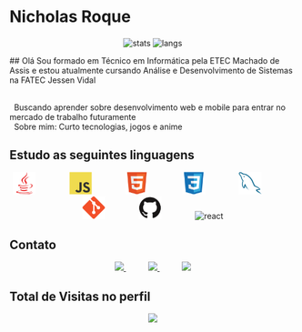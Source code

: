 # Nicholas Roque
<p align="center">
	<img align="center" src="https://github-readme-stats.vercel.app/api?username=NicholasRoque&theme=bear" alt="stats" height="145">
	<img align="center" src="https://github-readme-stats.vercel.app/api/top-langs/?username=NicholasRoque&layout=compact&theme=bear" alt="langs" height="145">
</p>
## Olá
Sou formado em Técnico em Informática pela ETEC Machado de Assis e estou atualmente cursando Análise e Desenvolvimento de Sistemas na FATEC Jessen Vidal

 <br/> &nbsp; Buscando aprender sobre desenvolvimento web e mobile para entrar no mercado de trabalho futuramente
 <br/> &nbsp; Sobre mim: Curto tecnologias, jogos e anime

## Estudo as seguintes linguagens
<p align="center">
    <img height="40" src="https://raw.githubusercontent.com/devicons/devicon/master/icons/java/java-plain.svg">
    &nbsp;&nbsp;&nbsp;&nbsp;&nbsp;&nbsp;&nbsp;&nbsp;&nbsp;&nbsp;&nbsp;&nbsp;&nbsp;
    <img height="40" src="https://raw.githubusercontent.com/devicons/devicon/master/icons/javascript/javascript-original.svg">
    &nbsp;&nbsp;&nbsp;&nbsp;&nbsp;&nbsp;&nbsp;&nbsp;&nbsp;&nbsp;&nbsp;&nbsp;&nbsp;
    <img height="40" src="https://raw.githubusercontent.com/devicons/devicon/master/icons/html5/html5-original.svg">
    &nbsp;&nbsp;&nbsp;&nbsp;&nbsp;&nbsp;&nbsp;&nbsp;&nbsp;&nbsp;&nbsp;&nbsp;&nbsp;
    <img height="40" src="https://raw.githubusercontent.com/devicons/devicon/master/icons/css3/css3-original.svg">
    &nbsp;&nbsp;&nbsp;&nbsp;&nbsp;&nbsp;&nbsp;&nbsp;&nbsp;&nbsp;&nbsp;&nbsp;&nbsp;
    <img height="40" src="https://raw.githubusercontent.com/devicons/devicon/master/icons/mysql/mysql-original.svg">
    &nbsp;&nbsp;&nbsp;&nbsp;&nbsp;&nbsp;&nbsp;&nbsp;&nbsp;&nbsp;&nbsp;&nbsp;&nbsp;
    <img height="40" src="https://raw.githubusercontent.com/devicons/devicon/master/icons/git/git-original.svg">
    &nbsp;&nbsp;&nbsp;&nbsp;&nbsp;&nbsp;&nbsp;&nbsp;&nbsp;&nbsp;&nbsp;&nbsp;&nbsp;
    <img height="40" src="https://raw.githubusercontent.com/devicons/devicon/master/icons/github/github-original.svg">
    &nbsp;&nbsp;&nbsp;&nbsp;&nbsp;&nbsp;&nbsp;&nbsp;&nbsp;&nbsp;&nbsp;&nbsp;&nbsp;
    <img height="40" src="https://www.vectorlogo.zone/logos/reactjs/reactjs-icon.svg" alt="react" >
</p>

## Contato

<p align="center">
    <a href="https://github.com/NicholasRoque">
        <img  src="https://img.shields.io/badge/github-%23100000.svg?&style=for-the-badge&logo=github&logoColor=white&link=mailto:https://github.com/NicholasRoque">
    </a>
    &nbsp;&nbsp;&nbsp;&nbsp;&nbsp;&nbsp;&nbsp;&nbsp;&nbsp;
    <a href="mailto:nicholas.sroque@gmail.com">
        <img src="https://img.shields.io/badge/gmail-D14836?&style=for-the-badge&logo=gmail&logoColor=white&link=mailto:nicholas.sroque@gmail.com">
    </a>
    &nbsp;&nbsp;&nbsp;&nbsp;&nbsp;&nbsp;&nbsp;&nbsp;&nbsp;
    <a href="https://www.linkedin.com/in/nicholas-gabriel-dos-santos-roque-9113511b2">
        <img src="https://img.shields.io/badge/linkedin-%230077B5.svg?&style=for-the-badge&logo=linkedin&logoColor=white&link=mailto:https://www.linkedin.com/in/nicholas-gabriel-dos-santos-roque-9113511b2">
    </a>
</p>

<p align="center"> 

 ## Total de Visitas no perfil <br>
 <p align="center"> 
   <img alingn="center" src="https://profile-counter.glitch.me/NicholasRoque/count.svg" />
 </p>

</p>
